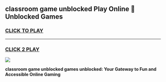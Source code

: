 
## classroom game unblocked Play Online 👋 Unblocked Games
<h3>
<a href="https://premium.freeplayer.one?title=classroom_game_unblocked&ref=19F">CLICK TO PLAY</a></h3>
<hr>

<h3>
<a href="https://premium.freeplayer.one?title=classroom_game_unblocked&ref=19F">CLICK 2 PLAY</a>
  
</h3>

<a href="https://premium.freeplayer.one?title=classroom_game_unblocked&ref=19F"><img src="https://clearcache.store/games.png"></a>


**classroom game unblocked games unblocked: Your Gateway to Fun and Accessible Online Gaming**
